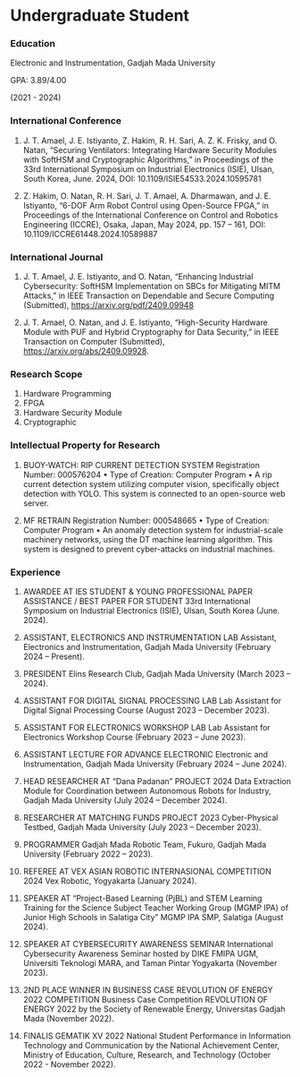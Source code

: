 # Undergraduate Student

### Education
Electronic and Instrumentation, Gadjah Mada University

GPA: 3.89/4.00

(2021 - 2024)

### International Conference 
1. J. T. Amael, J. E. Istiyanto, Z. Hakim, R. H. Sari, A. Z. K. Frisky, and O. Natan, “Securing 
Ventilators: Integrating Hardware Security Modules with SoftHSM and Cryptographic 
Algorithms,” in Proceedings of the 33rd International Symposium on Industrial Electronics 
(ISIE), Ulsan, South Korea, June. 2024, DOI: 10.1109/ISIE54533.2024.10595781

3.  Z. Hakim, O. Natan, R. H. Sari, J. T. Amael, A. Dharmawan, and J. E. Istiyanto, “6-DOF 
Arm Robot Control using Open-Source FPGA,” in Proceedings of the International 
Conference on Control and Robotics Engineering (ICCRE), Osaka, Japan, May 2024, pp. 
157 – 161, DOI: 10.1109/ICCRE61448.2024.10589887

### International Journal
1. J. T. Amael, J. E. Istiyanto, and O. Natan, “Enhancing Industrial Cybersecurity: SoftHSM 
Implementation on SBCs for Mitigating MITM Attacks,” in IEEE Transaction on 
Dependable and Secure Computing (Submitted), https://arxiv.org/pdf/2409.09948

2. J. T. Amael, O. Natan, and J. E. Istiyanto, “High-Security Hardware Module with PUF 
and Hybrid Cryptography for Data Security,” in IEEE Transaction on Computer 
(Submitted), https://arxiv.org/abs/2409.09928.

### Research Scope
1. Hardware Programming
2. FPGA
3. Hardware Security Module
4. Cryptographic

### Intellectual Property for Research
1. BUOY-WATCH: RIP CURRENT DETECTION SYSTEM
Registration Number: 000576204
• Type of Creation: Computer Program
• A rip current detection system utilizing computer vision, specifically object detection with 
YOLO. This system is connected to an open-source web server.

3. MF RETRAIN
Registration Number: 000548665
• Type of Creation: Computer Program
• An anomaly detection system for industrial-scale machinery networks, using the DT 
machine learning algorithm. This system is designed to prevent cyber-attacks on industrial 
machines.


### Experience
1. AWARDEE AT IES STUDENT & YOUNG PROFESSIONAL PAPER ASSISTANCE / 
BEST PAPER FOR STUDENT
33rd International Symposium on Industrial Electronics (ISIE), Ulsan, South Korea (June. 
2024).
   
2. ASSISTANT, ELECTRONICS AND INSTRUMENTATION LAB
Assistant, Electronics and Instrumentation, Gadjah Mada University (February 2024 – Present).

4. PRESIDENT
Elins Research Club, Gadjah Mada University (March 2023 – 2024).

5. ASSISTANT FOR DIGITAL SIGNAL PROCESSING LAB 
Lab Assistant for Digital Signal Processing Course (August 2023 – December 2023).

6. ASSISTANT FOR ELECTRONICS WORKSHOP LAB
Lab Assistant for Electronics Workshop Course (February 2023 – June 2023).

7. ASSISTANT LECTURE FOR ADVANCE ELECTRONIC
Electronic and Instrumentation, Gadjah Mada University (February 2024 – June 2024).

8. HEAD RESEARCHER AT “Dana Padanan” PROJECT 2024
Data Extraction Module for Coordination between Autonomous Robots for Industry, Gadjah 
Mada University (July 2024 – December 2024).

9. RESEARCHER AT MATCHING FUNDS PROJECT 2023
Cyber-Physical Testbed, Gadjah Mada University (July 2023 – December 2023).

10. PROGRAMMER
Gadjah Mada Robotic Team, Fukuro, Gadjah Mada University (February 2022 – 2023).

12. REFEREE AT VEX ASIAN ROBOTIC INTERNASIONAL COMPETITION 2024
Vex Robotic, Yogyakarta (January 2024).

14. SPEAKER AT “Project-Based Learning (PjBL) and STEM Learning Training for the Science Subject Teacher Working Group (MGMP IPA) of Junior High Schools in Salatiga City”
MGMP IPA SMP, Salatiga (August 2024).

16. SPEAKER AT CYBERSECURITY AWARENESS SEMINAR
International Cybersecurity Awareness Seminar hosted by DIKE FMIPA UGM, Universiti 
Teknologi MARA, and Taman Pintar Yogyakarta (November 2023).

18. 2ND PLACE WINNER IN BUSINESS CASE REVOLUTION OF ENERGY 2022 
COMPETITION
Business Case Competition REVOLUTION OF ENERGY 2022 by the Society of Renewable 
Energy, Universitas Gadjah Mada (November 2022).

20. FINALIS GEMATIK XV 2022
National Student Performance in Information Technology and Communication by the National 
Achievement Center, Ministry of Education, Culture, Research, and Technology (October 
2022 - November 2022).

